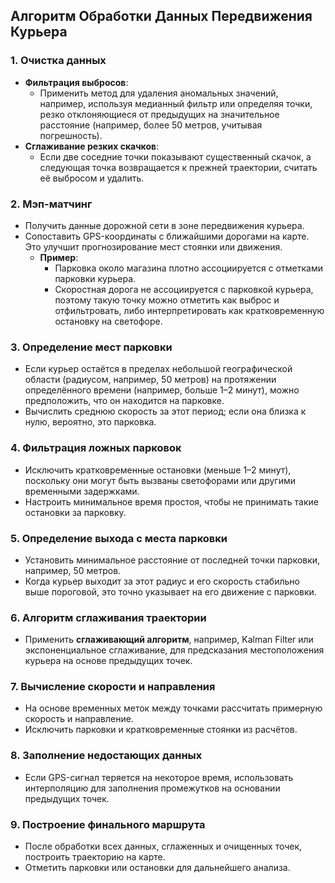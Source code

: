 ## Алгоритм Обработки Данных Передвижения Курьера

### 1. Очистка данных
   - **Фильтрация выбросов**:
     - Применить метод для удаления аномальных значений, например, используя медианный фильтр или определяя точки, резко отклоняющиеся от предыдущих на значительное расстояние (например, более 50 метров, учитывая погрешность).
   - **Сглаживание резких скачков**:
     - Если две соседние точки показывают существенный скачок, а следующая точка возвращается к прежней траектории, считать её выбросом и удалить.

### 2. Мэп-матчинг
   - Получить данные дорожной сети в зоне передвижения курьера.
   - Сопоставить GPS-координаты с ближайшими дорогами на карте. Это улучшит прогнозирование мест стоянки или движения.
     - **Пример**:
       - Парковка около магазина плотно ассоциируется с отметками парковки курьера.
       - Скоростная дорога не ассоциируется с парковкой курьера, поэтому такую точку можно отметить как выброс и отфильтровать, либо интерпретировать как кратковременную остановку на светофоре.

### 3. Определение мест парковки
   - Если курьер остаётся в пределах небольшой географической области (радиусом, например, 50 метров) на протяжении определённого времени (например, больше 1–2 минут), можно предположить, что он находится на парковке.
   - Вычислить среднюю скорость за этот период; если она близка к нулю, вероятно, это парковка.

### 4. Фильтрация ложных парковок
   - Исключить кратковременные остановки (меньше 1–2 минут), поскольку они могут быть вызваны светофорами или другими временными задержками.
   - Настроить минимальное время простоя, чтобы не принимать такие остановки за парковку.

### 5. Определение выхода с места парковки
   - Установить минимальное расстояние от последней точки парковки, например, 50 метров.
   - Когда курьер выходит за этот радиус и его скорость стабильно выше пороговой, это точно указывает на его движение с парковки.

### 6. Алгоритм сглаживания траектории
   - Применить **сглаживающий алгоритм**, например, Kalman Filter или экспоненциальное сглаживание, для предсказания местоположения курьера на основе предыдущих точек.

### 7. Вычисление скорости и направления
   - На основе временных меток между точками рассчитать примерную скорость и направление.
   - Исключить парковки и кратковременные стоянки из расчётов.

### 8. Заполнение недостающих данных
   - Если GPS-сигнал теряется на некоторое время, использовать интерполяцию для заполнения промежутков на основании предыдущих точек.

### 9. Построение финального маршрута
   - После обработки всех данных, сглаженных и очищенных точек, построить траекторию на карте.
   - Отметить парковки или остановки для дальнейшего анализа.

